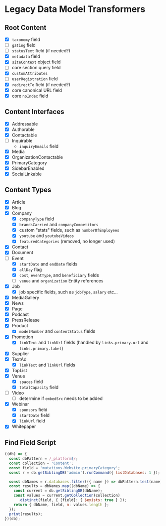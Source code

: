 # Legacy Data Model Transformers

## Root Content
- [x] `taxonomy` field
- [ ] `gating` field
- [ ] `statusText` field (if needed?)
- [x] `metadata` field
- [x] `siteContext` object field
- [ ] core section query field
- [x] `customAttributes`
- [ ] `userRegistration` field
- [x] `redirectTo` field (if needed?)
- [x] core canonical URL field
- [x] core `noIndex` field

## Content Interfaces
- [x] Addressable
- [x] Authorable
- [x] Contactable
- [ ] Inquirable
  - `inquiryEmails` field
- [x] Media
- [x] OrganizationContactable
- [x] PrimaryCategory
- [x] SidebarEnabled
- [x] SocialLinkable

## Content Types
- [x] Article
- [x] Blog
- [x] Company
  - [x] `companyType` field
  - [x] `brandsCarried` and `companyCompetitors`
  - [x] custom "stats" fields, such as `numberOfEmployees`
  - [x] `youtube` and `youtubeVideos`
  - [x] `featuredCategories` (removed, no longer used)
- [x] Contact
- [x] Document
- [ ] Event
  - [x] `startDate` and `endDate` fields
  - [x] `allDay` flag
  - [x] `cost`, `eventType`, and `beneficiary` fields
  - [ ] `venue` and `organization` Entity references
- [x] Job
  - [x] job specific fields, such as `jobType`, `salary` etc...
- [x] MediaGallery
- [x] News
- [x] Page
- [x] Podcast
- [x] PressRelease
- [x] Product
  - [x] `modelNumber` and `contentStatus` fields
- [x] Promotion
  - [x] `linkText` and `linkUrl` fields (handled by `links.primary.url` and `links.primary.label`)
- [x] Supplier
- [x] TextAd
  - [x] `linkText` and `linkUrl` fields
- [x] TopList
- [x] Venue
  - [x] `spaces` field
  - [x] `totalCapacity` field
- [ ] Video
  - [ ] determine if `embedSrc` needs to be added
- [x] Webinar
  - [x] `sponsors` field
  - [x] `startDate` field
  - [x] `linkUrl` field
- [x] Whitepaper

## Find Field Script
```js
((db) => {
  const dbPattern = /_platform$/;
  const collection = 'Content';
  const field = 'mutations.Website.primaryCategory';
  const r = db.getSiblingDB('admin').runCommand({ listDatabases: 1 });

  const dbNames = r.databases.filter(({ name }) => dbPattern.test(name)).map(({ name }) => name);
  const results = dbNames.map((dbName) => {
    const current = db.getSiblingDB(dbName);
    const values = current.getCollection(collection)
      .distinct(field, { [field]: { $exists: true } });
    return { dbName, field, n: values.length };
  });
  print(results);
})(db);
```
